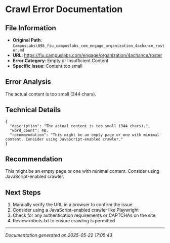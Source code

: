 # Crawl Error Documentation

## File Information
- **Original Path**: `CampusLabs\098_fiu_campuslabs_com_engage_organization_4achance_roster.md`
- **URL**: https://fiu.campuslabs.com/engage/organization/4achance/roster
- **Error Category**: Empty or Insufficient Content
- **Specific Issue**: Content too small

## Error Analysis
The actual content is too small (344 chars).

## Technical Details
```
{
  "description": "The actual content is too small (344 chars).",
  "word_count": 48,
  "recommendation": "This might be an empty page or one with minimal content. Consider using JavaScript-enabled crawler."
}
```

## Recommendation
This might be an empty page or one with minimal content. Consider using JavaScript-enabled crawler.

## Next Steps
1. Manually verify the URL in a browser to confirm the issue
2. Consider using a JavaScript-enabled crawler like Playwright
3. Check for any authentication requirements or CAPTCHAs on the site
4. Review robots.txt to ensure crawling is permitted

---
*Documentation generated on 2025-05-22 17:05:43*
